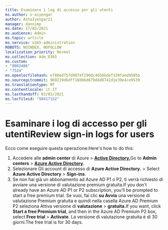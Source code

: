 ```yaml
---
title: Esaminare i log di accesso per gli utenti
ms.author: v-aiyengar
author: AshaIyengar21
manager: dansimp
ms.date: 17/02/2021
ms.audience: Admin
ms.topic: article
ms.service: o365-administration
ROBOTS: NOINDEX, NOFOLLOW
localization_priority: Normal
ms.collection: Adm_O365
ms.custom:
- "9002486"
- "7524"
ms.openlocfilehash: ef80ed75fd9074f290dc4658bdef339faed9505b
ms.sourcegitcommit: 969219d6dff18d86d679d4d8741d1e39e4ce9539
ms.translationtype: MT
ms.contentlocale: it-IT
ms.lasthandoff: 03/03/2021
ms.locfileid: "50417152"
---
```

# <a name="review-sign-in-logs-for-users"></a><span data-ttu-id="a65e6-102">Esaminare i log di accesso per gli utenti</span><span class="sxs-lookup"><span data-stu-id="a65e6-102">Review sign-in logs for users</span></span>

<span data-ttu-id="a65e6-103">Ecco come eseguire questa operazione:</span><span class="sxs-lookup"><span data-stu-id="a65e6-103">Here's how to do this:</span></span>

1. <span data-ttu-id="a65e6-104">Accedere alle **admin center** di Azure  >  **[Active Directory.](https://go.microsoft.com/fwlink/p/?linkid=2067268)**</span><span class="sxs-lookup"><span data-stu-id="a65e6-104">Go to **Admin centers** > **[Azure Active Directory](https://go.microsoft.com/fwlink/p/?linkid=2067268)**.</span></span>
1. <span data-ttu-id="a65e6-105">Selezionare Gli account di accesso di **Azure Active Directory.**  >  </span><span class="sxs-lookup"><span data-stu-id="a65e6-105">Select **Azure Active Directory** > **Sign-ins**.</span></span>
1. <span data-ttu-id="a65e6-106">Se non hai già un abbonamento ad Azure AD P1 o P2, ti verrà richiesto di avviare una versione di valutazione premium gratuita.</span><span class="sxs-lookup"><span data-stu-id="a65e6-106">If you don't already have an Azure AD P1 or P2 subscription, you'll be prompted to start a free premium trial.</span></span> <span data-ttu-id="a65e6-107">Se vuoi, fai clic **su Avvia** una versione di valutazione Premium gratuita e quindi nella casella Azure AD Premium P2 seleziona Attiva versione di **valutazione**  >  **gratuita.**</span><span class="sxs-lookup"><span data-stu-id="a65e6-107">If you want, click **Start a free Premium trial**, and then in the Azure AD Premium P2 box, select **Free trial** > **Activate**.</span></span> <span data-ttu-id="a65e6-108">La versione di valutazione gratuita è di 30 giorni.</span><span class="sxs-lookup"><span data-stu-id="a65e6-108">The free trial is for 30 days.</span></span>